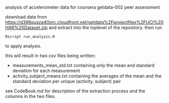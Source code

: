 analysis of accelerometer data for coursera getdata-002 peer assessment

download data from https://d396qusza40orc.cloudfront.net/getdata%2Fprojectfiles%2FUCI%20HAR%20Dataset.zip
and extract into the toplevel of the repository. then run

    Rscript run_analysis.R

to apply analysis.

this will result in two csv files being written:

* measurements_mean_std.txt containing only the mean and standard deviation for each measurement
* activity_subject_means.txt containing the averages of the mean and the standard deviation per unique (activity, subject) pair

see CodeBook.md for description of the extraction process and the
columns in the two files.
